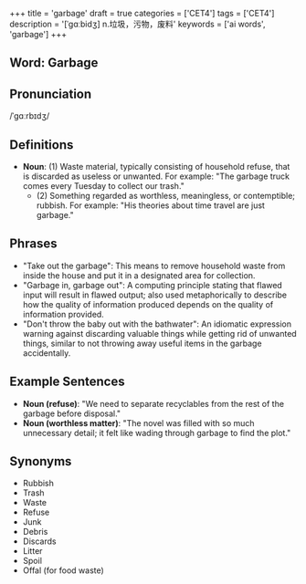 +++
title = 'garbage'
draft = true
categories = ['CET4']
tags = ['CET4']
description = '[ˈgɑːbidʒ] n.垃圾，污物，废料'
keywords = ['ai words', 'garbage']
+++

## Word: Garbage

## Pronunciation
/ˈɡɑːrbɪdʒ/

## Definitions
- **Noun**: (1) Waste material, typically consisting of household refuse, that is discarded as useless or unwanted. For example: "The garbage truck comes every Tuesday to collect our trash."
   - (2) Something regarded as worthless, meaningless, or contemptible; rubbish. For example: "His theories about time travel are just garbage."

## Phrases
- "Take out the garbage": This means to remove household waste from inside the house and put it in a designated area for collection.
- "Garbage in, garbage out": A computing principle stating that flawed input will result in flawed output; also used metaphorically to describe how the quality of information produced depends on the quality of information provided.
- "Don't throw the baby out with the bathwater": An idiomatic expression warning against discarding valuable things while getting rid of unwanted things, similar to not throwing away useful items in the garbage accidentally.

## Example Sentences
- **Noun (refuse)**: "We need to separate recyclables from the rest of the garbage before disposal."
- **Noun (worthless matter)**: "The novel was filled with so much unnecessary detail; it felt like wading through garbage to find the plot."
  
## Synonyms
- Rubbish
- Trash
- Waste
- Refuse
- Junk
- Debris
- Discards
- Litter
- Spoil
- Offal (for food waste)
